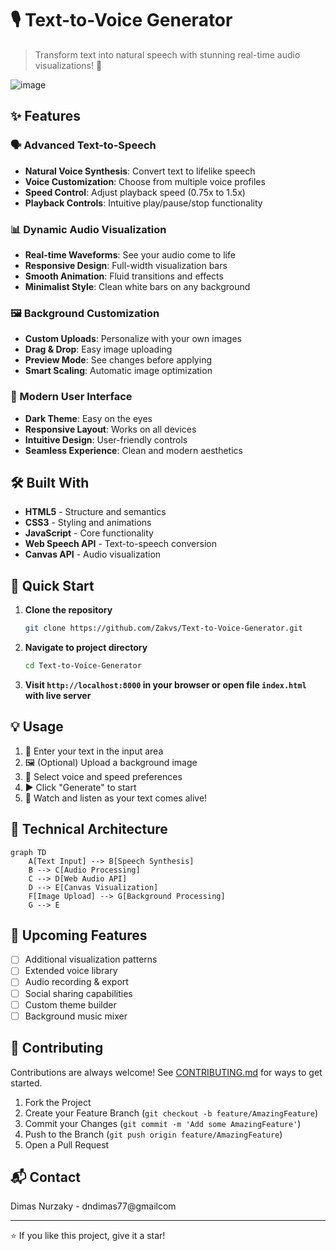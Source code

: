 # 🎙️ Text-to-Voice Generator


> Transform text into natural speech with stunning real-time audio visualizations! 🎵

![image](https://github.com/user-attachments/assets/6900c93f-fb3f-4588-9fa8-3d39d14407be)


## ✨ Features

### 🗣️ Advanced Text-to-Speech

- **Natural Voice Synthesis**: Convert text to lifelike speech
- **Voice Customization**: Choose from multiple voice profiles
- **Speed Control**: Adjust playback speed (0.75x to 1.5x)
- **Playback Controls**: Intuitive play/pause/stop functionality

### 📊 Dynamic Audio Visualization

- **Real-time Waveforms**: See your audio come to life
- **Responsive Design**: Full-width visualization bars
- **Smooth Animation**: Fluid transitions and effects
- **Minimalist Style**: Clean white bars on any background

### 🖼️ Background Customization

- **Custom Uploads**: Personalize with your own images
- **Drag & Drop**: Easy image uploading
- **Preview Mode**: See changes before applying
- **Smart Scaling**: Automatic image optimization

### 💫 Modern User Interface

- **Dark Theme**: Easy on the eyes
- **Responsive Layout**: Works on all devices
- **Intuitive Design**: User-friendly controls
- **Seamless Experience**: Clean and modern aesthetics

## 🛠️ Built With

- **HTML5** - Structure and semantics
- **CSS3** - Styling and animations
- **JavaScript** - Core functionality
- **Web Speech API** - Text-to-speech conversion
- **Canvas API** - Audio visualization

## 🚀 Quick Start

1. **Clone the repository**
   ```bash
   git clone https://github.com/Zakvs/Text-to-Voice-Generator.git
   ```

2. **Navigate to project directory**
   ```bash
   cd Text-to-Voice-Generator
   ```

3. **Visit `http://localhost:8000` in your browser or open file `index.html` with live server**

## 💡 Usage

1. 📝 Enter your text in the input area
2. 🖼️ (Optional) Upload a background image
3. 🎤 Select voice and speed preferences
4. ▶️ Click "Generate" to start
5. 🎵 Watch and listen as your text comes alive!

## 🔧 Technical Architecture

```mermaid
graph TD
    A[Text Input] --> B[Speech Synthesis]
    B --> C[Audio Processing]
    C --> D[Web Audio API]
    D --> E[Canvas Visualization]
    F[Image Upload] --> G[Background Processing]
    G --> E
```

## 🎯 Upcoming Features

- [ ] Additional visualization patterns
- [ ] Extended voice library
- [ ] Audio recording & export
- [ ] Social sharing capabilities
- [ ] Custom theme builder
- [ ] Background music mixer

## 🤝 Contributing

Contributions are always welcome! See [CONTRIBUTING.md](CONTRIBUTING.md) for ways to get started.

1. Fork the Project
2. Create your Feature Branch (`git checkout -b feature/AmazingFeature`)
3. Commit your Changes (`git commit -m 'Add some AmazingFeature'`)
4. Push to the Branch (`git push origin feature/AmazingFeature`)
5. Open a Pull Request


## 📬 Contact

Dimas Nurzaky -  dndimas77@gmailcom


---

⭐️ If you like this project, give it a star!
